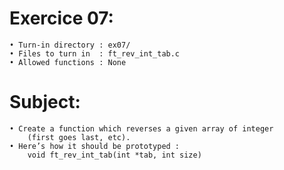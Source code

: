 # Exercice 07:
	• Turn-in directory : ex07/
	• Files to turn in  : ft_rev_int_tab.c
	• Allowed functions : None
# Subject:
	• Create a function which reverses a given array of integer
		(first goes last, etc).
	• Here’s how it should be prototyped :
		void ft_rev_int_tab(int *tab, int size)
